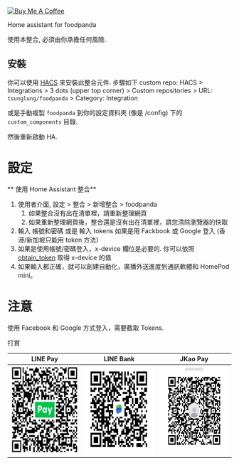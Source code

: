 <a href="https://www.buymeacoffee.com/tsunglung" target="_blank"><img src="https://cdn.buymeacoffee.com/buttons/default-orange.png" alt="Buy Me A Coffee" height="30" width="120"></a>

Home assistant for foodpanda


使用本整合, 必須由你承擔任何風險.

## 安裝

你可以使用 [HACS](https://hacs.xyz/) 來安裝此整合元件. 步驟如下 custom repo: HACS > Integrations > 3 dots (upper top corner) > Custom repositories > URL: `tsunglung/foodpanda` > Category: Integration

或是手動複製 `foodpanda` 到你的設定資料夾 (像是 /config) 下的 `custom_components` 目錄.

然後重新啟動 HA.

# 設定

** 使用 Home Assistant 整合**

1. 使用者介面, 設定 > 整合 > 新增整合 > foodpanda
   1. 如果整合沒有出在清單裡，請重新整理網頁
   2. 如果重新整理網頁後，整合還是沒有出在清單裡，請您清除瀏覽器的快取
2. 輸入 帳號和密碼 或是 輸入 tokens 如果是用 Fackbook 或 Google 登入 (香港/新加坡只能用 token 方法)
3. 如果是使用帳號/密碼登入，x-device 欄位是必要的. 你可以依照 [obtain_token](https://github.com/tsunglung/foodpanda/blob/master/docs/obtain_token.md#obtain-x-device) 取得 x-device 的值
4. 如果輸入都正確，就可以創建自動化，廣播外送進度到通訊軟體和 HomePod mini。

# 注意
使用 Facebook 和 Google 方式登入，需要截取 Tokens.

打賞

|  LINE Pay | LINE Bank | JKao Pay |
| :------------: | :------------: | :------------: |
| <img src="https://github.com/tsunglung/foodpanda/blob/master/linepay.jpg" alt="Line Pay" height="200" width="200">  | <img src="https://github.com/tsunglung/foodpanda/blob/master/linebank.jpg" alt="Line Bank" height="200" width="200">  | <img src="https://github.com/tsunglung/foodpanda/blob/master/jkopay.jpg" alt="JKo Pay" height="200" width="200">  |
